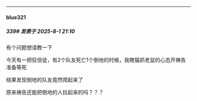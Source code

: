 ﻿
*****

####  blue321  
##### 339#       发表于 2025-8-1 21:10

有个问题想请教一下

今天有一把狂信徒，有2个队友死亡1个倒地的时候，我瞎猫抓老鼠的心态开祷告准备等死

结果发现倒地的队友竟然爬起来了

原来祷告还能把倒地的人拉起来的吗？？？

